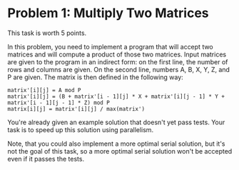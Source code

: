 # Problem 1: Multiply Two Matrices

This task is worth 5 points.

In this problem, you need to implement a program that will accept two matrices and will compute a product of those two matrices. Input matrices are given to the program in an indirect form: on the first line, the number of rows and columns are given. On the second line, numbers A, B, X, Y, Z, and P are given. The matrix is then defined in the following way:

```
matrix'[i][j] = A mod P
matrix'[i][j] = (B + matrix'[i - 1][j] * X + matrix'[i][j - 1] * Y + matrix'[i - 1][j - 1] * Z) mod P
matrix[i][j] = matrix'[i][j] / max(matrix')
```

You're already given an example solution that doesn't yet pass tests. Your task is to speed up this solution using parallelism.

Note, that you could also implement a more optimal serial solution, but it's not the goal of this task, so a more optimal serial solution won't be accepted even if it passes the tests.